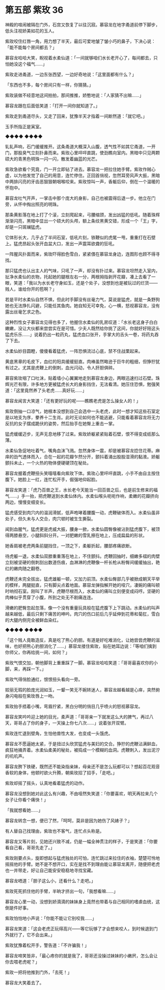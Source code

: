 # 第五部 紫玫 36

神殿的喧闹被隔在门外，石宫又恢复了以往沉寂。慕容龙在地字甬道前停下脚步，低头注视娇美如花的玉人。

紫玫咬住红唇一角，用力想了半天，最后可爱地皱了皱小巧的鼻子，下决心说：「能不能每个房间都去？」

慕容龙哈哈大笑，睨视着水柔仙道：「一间就够咱们水长老开心了，每间都去，只怕她没这个福气……」

紫玫走进甬道，一边东张西望，一边好奇地说：「这里面都有什么？」

「东西也不多，每个房间只有一样，你猜猜。」

紫玫装做不经意地这间拍拍，那间推推，娇憨地说：「人家猜不出嘛……」

慕容龙跟在后面低笑道：「打开一间你就知道了。」

紫玫走到甬道尽头，又走了回来，犹豫半天才指着一间断然道：「就它吧。」

玉手所指正是寅室。

◆◆◆◆ ◆◆◆◆

轧轧声响，石门缓缓推开。这条甬道大概深入山腹，透气性不如其它甬道，一开门，那股臭气立刻扑鼻而来。紫玫心里呯呯直跳，使劲瞧向室内。黑暗中只见两颗硕大的青黑色明珠一闪一闪，散发着幽蓝的光芒。

紫玫急欲看个究竟，门一开立即钻了进去。慕容龙一把拉住她手臂。紫玫作贼心虚，以为他发觉了自己的用意，连忙停住。正回首俏视，忽然耳旁风声大振，黑暗中两排闪亮的牙齿恶狠狠朝咽喉咬来。紫玫惊叫一声，香躯后仰，倒在一个温暖的怀抱中。

慕容龙吐气开声，一掌击中那个庞大的身影，自己也被震得后退一步。他立在门旁，从怀中掏出照亮的明珠。

那条黄影落在地上打了个滚，立刻爬起来，弓腰缩颈，发出凶猛的低吼。随着珠辉渐渐闪亮，黑暗中显出一个硕大的头颅，额上条纹黑黄交错，形成一个「王」字，却是一只斑斓猛虎。

它体形长大，几乎占了半间石室，低吼片刻，铁鞭似的虎尾一甩，重重打在石壁上。猛虎昂起头张开血盆大口，发出一声震耳欲聋的狂吼。

一阵腥风扑面而来，紫玫吓得脸色雪白，紧紧偎在慕容龙身边，连图形也顾不得寻找。

那只猛虎也认出主人的气味，只吼了一声，却没有扑过来。慕容龙坦然走入室内，扯净水柔仙的衣物，托起她的腿根左右一分，两根拇指剥开花瓣，凑上去看了一眼，笑道：「我以为水长老守身如玉，还是个处子，没想到也是被玩过的烂货——贱人，谁给你开的苞啊？」

若是平时水柔仙自然不惧，但此时手脚没有丝毫力气，莫说是猛虎，就是一条野狗她也无法挣扎闪避，只能任其鱼肉。她自知无可幸免，心一横，怒视慕容龙，没有露出丝毫乞求之色。

这种烈性女子慕容龙见得也多了，他握住水柔仙的乳房叹道：「水长老这身子白白嫩嫩，没让大伙都来尝尝实在是可惜。少夫人既然给你挑了这间，你就好好陪这头猛虎乐乐……」说着扔出一粒药丸，猛虎血口张开，手掌大的舌头一卷，将药丸吞了下去。

水柔仙妙目圆瞪，傻傻看着猛虎，一阵恐惧流过心底，禁不住战栗起来。

黄底黑章的毛皮下，血红的阳具缓缓挺直。肉棒虽然略逊于巨牛的粗细，但狰狞犹有过之。尤其是虎鞭上的倒刺，血光闪动，令人肝胆俱碎。

慕容紫玫咽了口吐沫，贴着墙小心翼翼地走到慕容龙身边，两眼迅速扫过石壁。珠辉光芒有限，许多地方更被猛虎长大的身影挡住，无法看清。她压住恐惧，勉强笑道：「这里竟然养了头老虎……真好玩……」

慕容龙闻言大笑道：「还有更好玩的呢——瞧瞧老虎是怎么操女人的！」

紫玫倒抽一口凉气，她根本没想到自己会选中一头老虎，此时一想才知这些石室定是以地支为序，豢养十二生肖。此时无论如何也不能逃避，只能看着慕容龙将无力反抗的女子摆成跪伏的姿势，然后抬手在她臀上重击一掌。

猛虎缓缓迈步，无声无息地移了过来。紫玫娇躯紧紧贴着石壁，恨不得变成纸那么薄。

水柔仙急促地吐着气，嘴角血沫飞溅。忽然身体一震，却是被慕容龙捻住花蒂。麻痒的劲气透体而入，合在一起的花瓣乍然分开，颤抖着涌出股股湿滑的黏液。娇躯颤抖未止，一个火热的物体便硬硬顶在秘处。

慕容龙握着虎鞭扭头笑嘻嘻看向紫玫下体。紫玫心里呯呯直跳，小手不由自主按住腹下。她脸上一红，连忙松开手，倔强地仰起脸。

慕容龙笑道：「虎乃百兽之王，水长老今天能当一回百兽之后，也是前生修来的福气……」手一抬，把虎鞭送到水柔仙体内。水柔仙喉头呃呃作响，柔嫩的花瓣挤向两边，慢慢变细变长。

猛虎感受到肉穴内的温润滑腻，低声咆哮着腰腹一动，虎鞭破体而入。水柔仙虽非处子，但久未与人交合，肉穴顿时被生生撕裂。

闻到血腥气，猛虎更是虎威大振，腰身一掀，水柔仙圆臀像被沾到猛虎腹下，被顶得两膝悬空，小腿斜斜分开。一对肥嫩的雪乳擦在地上，压成扁扁的形状。

她香肩被老虎两条前腿挡住，一顶之下，柔躯折起，腰部疼痛欲断。

待虎躯一退，水柔仙双膝重重落在地上，不住颤抖。虎鞭回抽时，细嫩多褶的肉壁立刻被坚硬的倒刺刮出数道伤痕，血淋淋的虎鞭像一杆长枪从粉臀间缓缓抽出，艳红的嫩肉随之翻卷。

虎鞭还未完全拔出，猛虎雄躯一顿，又加力前顶。水柔仙臀部几乎被掀成朝天平举的模样，两腿挺直，只有脚尖点着地面。慕容龙弹指解开她的哑穴，凄婉的痛叫顿时响彻石室。刚叫了半声，虎鞭尽根而入，水柔仙的痛叫立刻便变成闷哼。坚硬的肉棒似乎贯穿了小腹，所到之处无不剧痛连连。

滑嫩的肥臀忽起忽落，像一个没有重量玩具般在猛虎腹下上下跳动。水柔仙的叫声越来越低，最后只剩下痛苦的呻吟。肉穴的伤口前后几乎延伸到花蒂和菊肛，雪白的大腿内侧完全被鲜血染红。

◆◆◆◆ ◆◆◆◆

「这个贱人竟敢造反，真是吃了熊心豹胆。有道是好吃难消化，让她尝尝虎鞭的滋味，也好把熊心豹胆消化了……」慕容龙搂住紫玫，贴在她耳边说：「等咱们擒到你师父，你再给挑一间，如何？」

紫玫气恨交加，朝他脚背上重重踩了一脚。慕容龙哈哈笑道：「哥哥最喜欢你的小脚，来，再踩一下。」

紫玫气得俏脸通红，恨恨扭头看向一旁。

姣丽无瑕的脸庞光润如玉，一颦一笑无不婉转迷人，慕容龙越看越是心痒，突然俯身闪电般在紫玫唇上一吻。

紫玫抬手捂着小嘴，弯眉拧紧，黑白分明的俏目几乎喷火的怒视慕容龙。

慕容龙笑吟吟迎上她的目光，柔声道：「哥哥亲一下就发这么大的脾气，再过八天，哥哥占了你的身子，一天操上你七八次……」说着张开双臂。

紫玫连忙退到壁角，生怕他兽性大发，也变成一头饿虎。

慕容龙不愿逼她太紧，于是扭过头欣赏猛虎与美妇的交合。狰狞的虎鞭沾满鲜血，疯狂地捅弄着。水柔仙柔美的秘处，被捣成一个模糊的血洞。虎鞭刺入，发出泥泞的叽叽声。

慕容龙胯下铁硬，既然还不能染指亲妹，母亲还不是怎么玩都可以？想起百花观音香软的身体，他顿时欲火升腾，朝紫玫招了招手，「走吧。」

紫玫却摇了摇头，认真地看着猛虎的动作。

慕容龙没想到她对此这么有兴趣，不由哑然失笑道：「你要喜欢，明天再拉来几个女子让你看个痛快！」

「我就想看她……」

慕容龙转念一想，便已了然，「呵呵，莫非是因为她伤了风婊子？」

有人替自己找理由，紫玫也不客气，连忙点头称是。

慕容龙又等片刻，见她还兴致不减，仍是一幅全神贯注的样子，于是笑道：「你要看自己看，哥哥先走了。」

紫玫刚要点头，旋即想起与猛虎独处的可怕，连忙跳过来拉住的衣袖，楚楚可怜地摇摇他的手臂。她不是不想开口，实在是找不到理由能让慕容龙离开，随便把老虎也一并带走，好让自己能安安稳稳地寻找宝藏。

慕容龙哂道：「胆子这么小，还看什么？走吧。」

紫玫死死抓住他的手臂，半晌才挤出一句，「我想看嘛……」

慕容龙心里一动，没想到娇滴滴的妹妹身上竟然也带着与自己相同的嗜虐血统，这倒是件好事。

紫玫怕怕地小声说：「你能不能让它别咬我……」

慕容龙笑道：「这会老虎正玩得高兴——等它玩够了才会想来咬人，到时候退到门外就行了，它不会出来。」

紫玫犹豫着松开手，警告道：「不许骗我！」

慕容龙啼笑皆非，「最心疼你的就是我了，哥哥还没操过妹妹的小嫩屄，怎么会让你去喂老虎呢？」

紫玫一把将他推到门外，「去死！」

慕容龙大笑着去了。

